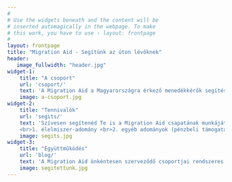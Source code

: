 ```yaml
---
#
# Use the widgets beneath and the content will be
# inserted automagically in the webpage. To make
# this work, you have to use › layout: frontpage
#
layout: frontpage
title: "Migration Aid - Segítünk az úton lévőknek"
header:
   image_fullwidth: "header.jpg"
widget-1:
    title: "A csoport"
    url: 'csoport/'
    text: 'A Migration Aid a Magyarországra érkező menedékkérők segítésére alakult közösségi kezdeményezés. A csoportok munkájába bekapcsolódott aktivisták budapesti helyszínek mellett Szegeden, Debrecenben, Győrben, Bicskén, Fóton és Cegléden is segítik az úton lévő migránsokat. A Migration Aid nap mint nap több száz idegenbe szakadt menedékkérőnek, köztük kisgyermekeknek nyújt segítséget.'
    image: a-csoport.jpg
widget-2:
    title: "Tennivalók"
    url: 'segits/'
    text: 'Szívesen segítenéd Te is a Migration Aid csapatának munkáját? A segítségnyújtás formái:
    <br>1. élelmiszer-adomány <br>2. egyéb adományok (pénzbeli támogatás, ruha, gyógyszer stb.) .<br>3. egészségügyi és jogi segítségnyújtás <br>4. információs anyagok: fordítás, nyomtatás <br>5. tolmácsolás és koordináció <br>6. raktár és szállítás: logisztika, csomagolás'
    image: segits.jpg
widget-3:
    title: "Együttműködés"
    url: 'blog/'
    text: 'A Migration Aid önkéntesen szerveződő csoportjai rendszeres humanitárius támogatást nyújtanak a Magyarországra érkező menedékkérőknek. Az adományokon kívül a személyes kapcsolat, a tájékozódás megkönnyítése is segít. Tapasztalatok, történetek, hírek a csoportok tevékenységéről.'
    image: segitettunk.jpg
---
```

